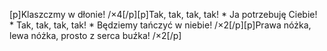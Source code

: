 [p]Klaszczmy w dłonie! /×4[/p][p]Tak, tak, tak, tak! * Ja potrzebuję Ciebie! * Tak, tak, tak, tak! * Będziemy tańczyć w niebie! /×2[/p][p]Prawa nóżka, lewa nóżka, prosto z serca buźka! /×2[/p]